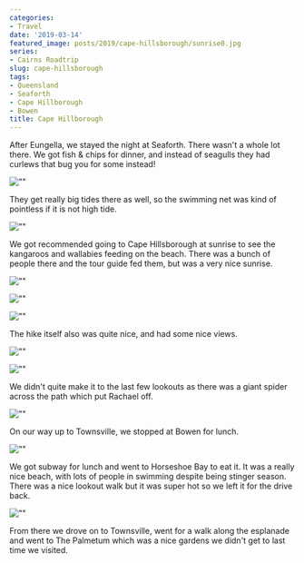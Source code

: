 ```yaml
---
categories:
- Travel
date: '2019-03-14'
featured_image: posts/2019/cape-hillsborough/sunrise0.jpg
series:
- Cairns Roadtrip
slug: cape-hillsborough
tags:
- Queensland
- Seaforth
- Cape Hillborough
- Bowen
title: Cape Hillborough
---
```


After Eungella, we stayed the night at Seaforth. There wasn't a whole lot there.
We got fish & chips for dinner, and instead of seagulls they had curlews that bug you for some instead!

![""](curlews.jpg)

They get really big tides there as well, so the swimming net was kind of pointless if it is not high tide.

![""](seaforth.jpg)

We got recommended going to Cape Hillsborough at sunrise to see the kangaroos and wallabies feeding on the beach. There was a bunch of people there and the tour guide fed them, but was a very nice sunrise.

![""](sunrise0.jpg)

![""](sunrise1.jpg)

![""](sunrise2.jpg)

The hike itself also was quite nice, and had some nice views.

![""](hike1.jpg)

![""](hike2.jpg)

We didn't quite make it to the last few lookouts as there was a giant spider across the path which put Rachael off.

![""](spider.jpg)

On our way up to Townsville, we stopped at Bowen for lunch.

![""](bowen-big-mango.jpg)

We got subway for lunch and went to Horseshoe Bay to eat it.
It was a really nice beach, with lots of people in swimming despite being stinger season. There was a nice lookout walk but it was super hot so we left it for the drive back.

![""](horseshoe-bay.jpg)

From there we drove on to Townsville, went for a walk along the esplanade and
went to The Palmetum which was a nice gardens we didn't get to last time we visited.